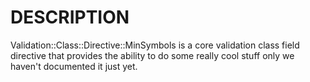 # DESCRIPTION

Validation::Class::Directive::MinSymbols is a core validation class field directive
that provides the ability to do some really cool stuff only we haven't
documented it just yet.
